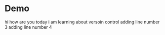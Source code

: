 # Demo
hi how are you
today i am learning about versoin control
adding line number 3
adding line number 4
